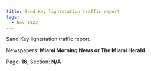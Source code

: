 ```yaml
---  
title: Sand Key lightstation traffic report  
tags:  
  - Nov 1923  
---  
```

  
Sand Key lightstation traffic report.  
  
Newspapers: **Miami Morning News or The Miami Herald**  
  
Page: **16**, Section: **N/A** 
